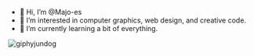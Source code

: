 - 👋 Hi, I’m @Majo-es
- 👀 I’m interested in computer graphics, web design, and creative code. 
- 🌱 I’m currently learning a bit of everything. 

![giphyjundog](https://user-images.githubusercontent.com/43044338/227368857-52958296-7b7b-4c2e-a591-c3a4899cf493.gif)
<!---
Majo-es/Majo-es is a ✨ special ✨ repository because its `README.md` (this file) appears on your GitHub profile.
You can click the Preview link to take a look at your changes.
--->

